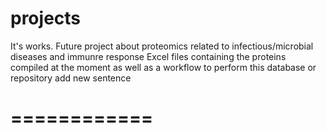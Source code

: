 projects
========
It's works. Future project about proteomics related to infectious/microbial diseases and immunre response
Excel files containing the proteins compiled at the moment as well as a workflow to perform this database or repository
add new sentence

============
============

